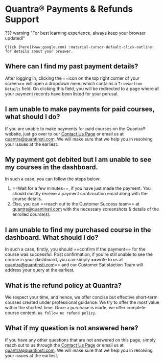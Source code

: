 # Quantra® Payments & Refunds Support

??? warning "For best learning experience, always keep your browser updated!"

    Click [here](www.google.com) :material-cursor-default-click-outline: for details about your broswer. 

## Where can I find my past payment details?

After logging in, clicking the ==icon on the top right corner of your screen== 
will open a dropdown menu which contains a `Transaction Details` field. On 
clicking this field, you will be redirected to a page where all your 
payment records have been listed for your perusal.

## I am unable to make payments for paid courses, what should I do?

If you are unable to make payments for paid courses on the Quantra® website, just go over to our
[Contact Us Page](https://www.quantinsti.com/contact-us) or email us at [quantra@quantinsti.com](quantra@quantinsti.com). 
We will make sure that we help you in resolving your issues at the earliest.

## My payment got debited but I am unable to see my courses in the dashboard.

In such a case, you can follow the steps below:

1. ==Wait for a few minutes==, if you have just made the payment. You 
should mostly receive a payment confirmation email along with the course 
details.
2. Else, you can ==reach out to the Customer Success team== at 
[quantra@quantinsti.com](quantra@quantinsti.com) with the necessary 
screenshots & details of the enrolled course(s).

## I am unable to find my purchased course in the dashboard. What should I do?

In such a case, firstly, you should ==confirm if the payment== for the course was
successful. Post confirmation, if you're still unable to see the course in 
your dashboard, you can simply ==write to us at [quantra@quantinsti.com](quantra@quantinsti.com)== 
and our Customer Satisfaction Team will address your query at the earliest.

## What is the refund policy at Quantra?

We respect your time, and hence, we offer concise but effective short-term 
courses created under professional guidance. We try to offer the most value 
within the shortest time. Once a purchase is made, we offer complete course 
content. `We follow no refund policy`.

## What if my question is not answered here?

If you have any other questions that are not answered on this page, simply reach out to us through the 
[Contact Us Page](https://www.quantinsti.com/contact-us) or email us at [quantra@quantinsti.com](quantra@quantinsti.com). 
We will make sure that we help you in resolving your issues at the earliest.


